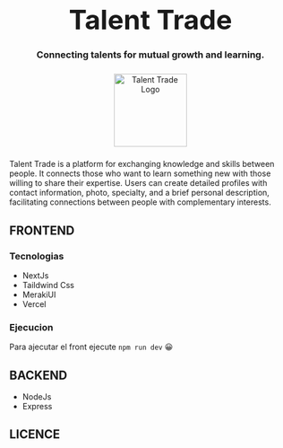 <div align="center">
  
<h1 style="font-size: 3rem; margin: 5px auto;">Talent Trade</h1>

### Connecting talents for mutual growth and learning.

<img style="margin: 8px auto;" src="https://raw.githubusercontent.com/No-Country-simulation/c19-05-ft-node-react/0afee9e59e50fdf69c89fdf354ebf6a373318db3/front/src/assets/logos/svg/logo.svg?token=AQHV3IXRMUDIHIGCH3S3QCTGT7J7E" alt="Talent Trade Logo" width="130">

</div>

Talent Trade is a platform for exchanging knowledge and skills between people. It connects those who want to learn something new with those willing to share their expertise. Users can create detailed profiles with contact information, photo, specialty, and a brief personal description, facilitating connections between people with complementary interests.

## FRONTEND

### Tecnologias

- NextJs
- Taildwind Css
- MerakiUI
- Vercel

### Ejecucion

Para ajecutar el front ejecute `npm run dev` 😀

## BACKEND

- NodeJs
- Express

## LICENCE
